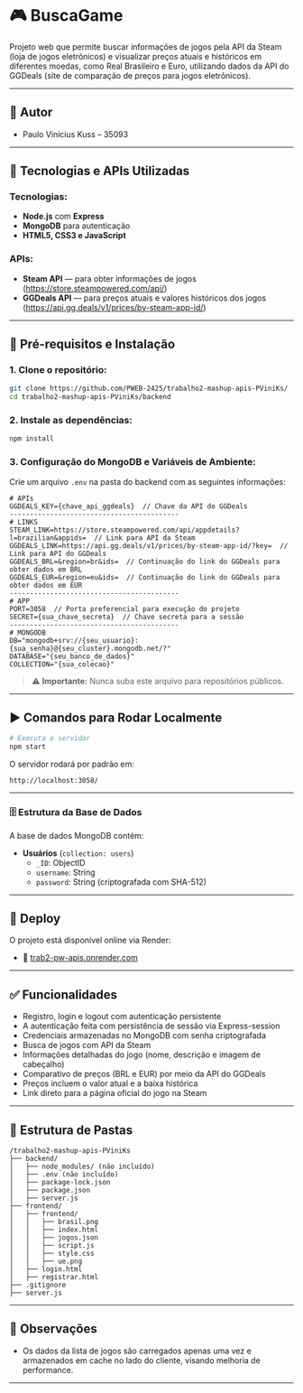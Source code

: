 # 🎮 BuscaGame

Projeto web que permite buscar informações de jogos pela API da Steam (loja de jogos eletrônicos) e visualizar preços atuais e históricos em diferentes moedas, como Real Brasileiro e Euro, utilizando dados da API do GGDeals (site de comparação de preços para jogos eletrônicos).

---

## 👤 Autor

- Paulo Vinícius Kuss – 35093

---

## 🧰 Tecnologias e APIs Utilizadas

### Tecnologias:
- **Node.js** com **Express**
- **MongoDB** para autenticação
- **HTML5, CSS3 e JavaScript**

### APIs:
- **Steam API** — para obter informações de jogos (https://store.steampowered.com/api/)
- **GGDeals API** — para preços atuais e valores históricos dos jogos (https://api.gg.deals/v1/prices/by-steam-app-id/)

---

## 🧾 Pré-requisitos e Instalação

### 1. Clone o repositório:
```bash
git clone https://github.com/PWEB-2425/trabalho2-mashup-apis-PViniKs/
cd trabalho2-mashup-apis-PViniKs/backend
````

### 2. Instale as dependências:

```bash
npm install
```

### 3. Configuração do MongoDB e Variáveis de Ambiente:

Crie um arquivo `.env` na pasta do backend com as seguintes informações:

```env
# APIs
GGDEALS_KEY={chave_api_ggdeals}  // Chave da API do GGDeals
------------------------------------------
# LINKS
STEAM_LINK=https://store.steampowered.com/api/appdetails?l=brazilian&appids=  // Link para API da Steam
GGDEALS_LINK=https://api.gg.deals/v1/prices/by-steam-app-id/?key=  // Link para API do GGDeals
GGDEALS_BRL=&region=br&ids=  // Continuação do link do GGDeals para obter dados em BRL
GGDEALS_EUR=&region=eu&ids=  // Continuação do link do GGDeals para obter dados em EUR
------------------------------------------
# APP
PORT=3058  // Porta preferencial para execução do projeto
SECRET={sua_chave_secreta}  // Chave secreta para a sessão
------------------------------------------
# MONGODB
DB="mongodb+srv://{seu_usuario}:{sua_senha}@{seu_cluster}.mongodb.net/?"
DATABASE="{seu_banco_de_dados}"
COLLECTION="{sua_colecao}"
```

> ⚠️ **Importante:** Nunca suba este arquivo para repositórios públicos.

---

## ▶️ Comandos para Rodar Localmente

```bash
# Executa o servidor
npm start
```

O servidor rodará por padrão em:

```
http://localhost:3058/  
```

---

### 🗄️ Estrutura da Base de Dados

A base de dados MongoDB contém:

- **Usuários** (`collection: users`)
  - `_ID`: ObjectID
  - `username`: String
  - `password`: String (criptografada com SHA-512)

---

## 🚀 Deploy

O projeto está disponível online via Render:
- 🔗 [trab2-pw-apis.onrender.com](https://trab2-pw-apis.onrender.com/)

---

## ✅ Funcionalidades

* Registro, login e logout com autenticação persistente
* A autenticação feita com persistência de sessão via Express-session
* Credenciais armazenadas no MongoDB com senha criptografada
* Busca de jogos com API da Steam
* Informações detalhadas do jogo (nome, descrição e imagem de cabeçalho)
* Comparativo de preços (BRL e EUR) por meio da API do GGDeals
* Preços incluem o valor atual e a baixa histórica
* Link direto para a página oficial do jogo na Steam

---

## 📁 Estrutura de Pastas

```
/trabalho2-mashup-apis-PViniKs
├── backend/
│   ├── node_modules/ (não incluído)
│   ├── .env (não incluído)
│   ├── package-lock.json
│   ├── package.json
│   ├── server.js
├── frontend/
│   ├── frontend/
│   │   ├── brasil.png
│   │   ├── index.html
│   │   ├── jogos.json
│   │   ├── script.js
│   │   ├── style.css
│   │   ├── ue.png
│   ├── login.html
│   ├── registrar.html
├── .gitignore
├── server.js
```

---

## 📝 Observações

* Os dados da lista de jogos são carregados apenas uma vez e armazenados em cache no lado do cliente, visando melhoria de performance.

---
